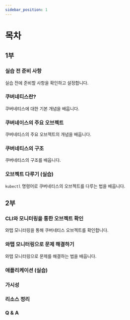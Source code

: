```yaml
---
sidebar_position: 1
---
```


# 목차

## 1부

### 실습 전 준비 사항

실습 전에 준비할 사항을 확인하고 설정합니다.

### 쿠버네티스란?

쿠버네티스에 대한 기본 개념을 배웁니다.

### 쿠버네이스의 주요 오브젝트

쿠버네티스의 주요 오브젝트의 개념을 배웁니다.

### 쿠버네티스의 구조

쿠버네티스의 구조를 배웁니다.

### 오브젝트 다루기 (실습)

`kubectl` 명령어로 쿠버네티스의 오브젝트를 다루는 법을 배웁니다.

## 2부

### CLI와 모니터링을 통한 오브젝트 확인

와탭 모니터링을 통해 쿠버네티스 오브젝트를 확인합니다.

### 와탭 모니터링으로 문제 해결하기

와탭 모니터링으로 문제를 해결하는 법을 배웁니다.

### 애플리케이션 (실습)

### 가시성

### 리소스 정리

### Q & A
